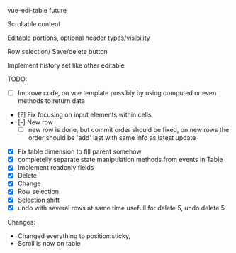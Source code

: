vue-edi-table future

Scrollable content

Editable portions,
optional header types/visibility

Row selection/ Save/delete button

Implement history set like other editable

TODO:

* [ ] Improve code, on vue template possibly by using computed or even methods
      to return data
* [?] Fix focusing on input elements within cells
* [-] New row
  * [ ] new row is done, but commit order should be fixed, on new rows the
        order should be 'add' last with same info as latest update
* [x] Fix table dimension to fill parent somehow
* [x] completelly separate state manipulation methods from events in Table
* [x] Implement readonly fields
* [x] Delete
* [x] Change
* [x] Row selection
* [x] Selection shift
* [x] undo with several rows at same time
      usefull for delete 5, undo delete 5

Changes:

* Changed everything to position:sticky,
* Scroll is now on table
